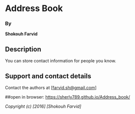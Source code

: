 # Address Book

### By
**Shokouh Farvid**

## Description
You can store contact information for people you know.

## Support and contact details

Contact the authors at [farvid.sh@gmail.com]

##open in browser: https://sherly789.github.io/Address_book/

*Copyright (c) [2016] [Shokouh Farvid]*
